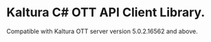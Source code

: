 # Kaltura C# OTT API Client Library.
Compatible with Kaltura OTT server version 5.0.2.16562 and above.
